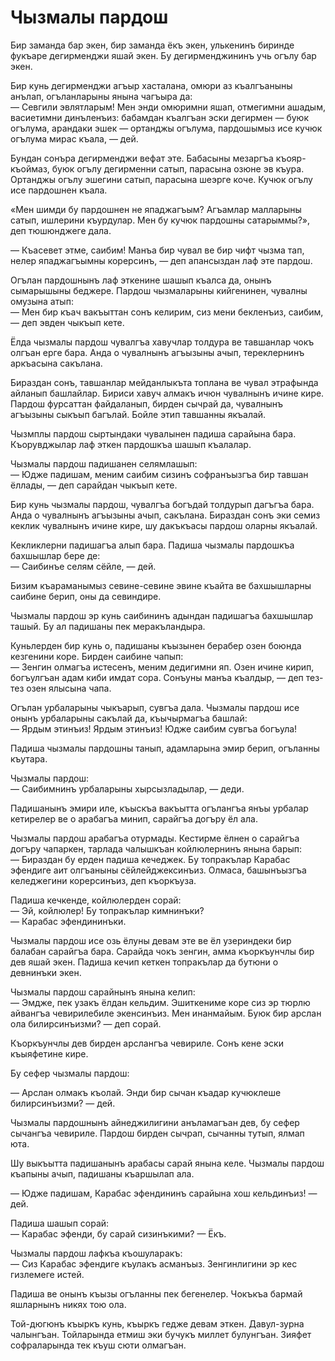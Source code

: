 # Чызмалы пардош

Бир заманда бар экен, бир заманда ёкъ экен, улькенинъ биринде фукъаре дегирменджи яшай экен.
Бу дегирменджининъ учь огълу бар экен.

Бир кунь дегирменджи агъыр хасталана, омюри аз къалгъаныны анълап, огъланларыны янына чагъыра да:  
— Севгили эвлятларым!
Мен энди омюримни яшап, отмегимни ашадым, васиетимни динъленъиз: бабамдан къалгъан эски дегирмен — буюк огълума, арандаки эшек — ортанджы огълума, пардошымыз исе кучюк огълума мирас къала, — дей.

Бундан сонъра дегирменджи вефат эте.
Бабасыны мезаргъа къояр-къоймаз, буюк огълу дегирменни сатып, парасына озюне эв къура.
Ортанджы огълу эшегини сатып, парасына шеэрге коче.
Кучюк огълу исе пардошнен къала.

«Мен шимди бу пардошнен не япаджагъым?
Агъамлар малларыны сатып, ишлерини къурдулар.
Мен бу кучюк пардошны сатарыммы?», деп тюшюнджеге дала.

— Къасевет этме, саибим!
Манъа бир чувал ве бир чифт чызма тап, нелер япаджагъымны корерсинъ, — деп апансыздан лаф эте пардош.

Огълан пардошнынъ лаф эткенине шашып къалса да, онынъ сымарышыны беджере.
Пардош чызмаларыны кийгенинен, чувалны омузына атып:  
— Мен бир къач вакъыттан сонъ келирим, сиз мени бекленъиз, саибим, — деп эвден чыкъып кете.

Ёлда чызмалы пардош чувалгъа хавучлар толдура ве тавшанлар чокъ олгъан ерге бара.
Анда о чувалнынъ агъызыны ачып, тереклернинъ аркъасына сакълана.

Бираздан сонъ, тавшанлар мейданлыкъта топлана ве чувал этрафында айланып башлайлар.
Бириси хавуч алмакъ ичюн чувалнынъ ичине кире.
Пардош фурсаттан файдаланып, бирден сычрай да, чувалнынъ агъызыны сыкъып багълай.
Бойле этип тавшанны якъалай.

Чызмплы пардош сыртындаки чувалынен падиша сарайына бара.
Къорувджылар лаф эткен пардошкъа шашып къалалар.

Чызмалы пардош падишанен селямлашып:  
— Юдже падишам, меним саибим сизинъ софранъызгъа бир тавшан ёллады, — деп сарайдан чыкъып кете.

Бир кунь чызмалы пардош, чувалгъа богъдай толдурып дагъгъа бара.
Анда о чувалнынъ агъызыны ачып, сакълана.
Бираздан сонъ эки семиз кеклик чувалнынъ ичине кире, шу дакъкъасы пардош оларны якъалай.

Кекликлерни падишагъа алып бара.
Падиша чызмалы пардошкъа бахшышлар бере де:  
— Саибинъе селям сёйле, — дей.

Бизим къараманымыз севине-севине эвине къайта ве бахшышларны саибине берип, оны да севиндире.

Чызмалы пардош эр кунь саибининъ адындан падишагъа бахшышлар ташый.
Бу ал падишаны пек меракъландыра.

Куньлерден бир кунь о, падишаны къызынен берабер озен боюнда кезгенини коре.
Бирден саибине чапып:  
— Зенгин олмагъа истесенъ, меним дедигимни яп.
Озен ичине кирип, богъулгъан адам киби имдат сора.
Сонъуны манъа къалдыр, — деп тез-тез озен ялысына чапа.

Огълан урбаларыны чыкъарып, сувгъа дала.
Чызмалы пардош исе онынъ урбаларыны сакълай да, къычырмагъа башлай:  
— Ярдым этинъиз!
Ярдым этинъиз!
Юдже саибим сувгъа богъула!

Падиша чызмалы пардошны танып, адамларына эмир берип, огъланны къутара.

Чызмалы пардош:  
— Саибимнинъ урбаларыны хырсызладылар, — деди.

Падишанынъ эмири иле, къыскъа вакъытта огълангъа янъы урбалар кетирелер ве о арабагъа минип, сарайгъа догъру ёл ала.

Чызмалы пардош арабагъа отурмады.
Кестирме ёлнен о сарайгъа догъру чапаркен, тарлада чалышкъан койлюлернинъ янына барып:  
— Бираздан бу ерден падиша кечеджек.
Бу топракълар Карабас эфендиге аит олгъаныны сёйлейджексинъиз.
Олмаса, башынъызгъа келеджегини корерсинъиз, деп къоркъуза.

Падиша кечкенде, койлюлерден сорай:  
— Эй, койлюлер!
Бу топракълар кимнинъки?  
— Карабас эфендининъки.

Чызмалы пардош исе озь ёлуны девам эте ве ёл узериндеки бир балабан сарайгъа бара.
Сарайда чокъ зенгин, амма къоркъунчлы бир дев яшай экен.
Падиша кечип кеткен топракълар да бутюни о девнинъки экен.

Чызмалы пардош сарайнынъ янына келип:  
— Эмдже, пек узакъ ёлдан кельдим.
Эшиткениме коре сиз эр тюрлю айвангъа чевирилебиле экенсинъиз.
Мен инанмайым.
Буюк бир арслан ола билирсинъизми? — деп сорай.

Къоркъунчлы дев бирден арслангъа чевириле.
Сонъ кене эски къыяфетине кире.

Бу сефер чызмалы пардош:  

— Арслан олмакъ къолай.
Энди бир сычан къадар кучюклеше билирсинъизми? — дей.

Чызмалы пардошнынъ айнеджилигини анъламагъан дев, бу сефер сычангъа чевириле.
Пардош бирден сычрап, сычанны тутып, ялмап юта.

Шу выкъытта падишанынъ арабасы сарай янына келе.
Чызмалы пардош къапыны ачып, падишаны къаршылап ала.

— Юдже падишам, Карабас эфендининъ сарайына хош кельдинъиз! — дей.

Падиша шашып сорай:  
— Карабас эфенди, бу сарай сизинъкими?
— Ёкъ.

Чызмалы пардош лафкъа къошуларакъ:  
— Сиз Карабас эфендиге къулакъ асманъыз.
Зенгинлигини эр кес гизлемеге истей.

Падиша ве онынъ къызы огъланны пек бегенелер.
Чокъкъа бармай яшларнынъ никях тою ола.

Той-дюгюнъ къыркъ кунь, къыркъ гедже девам эткен.
Давул-зурна чалынгъан.
Тойларында етмиш эки бучукъ миллет булунгъан.
Зияфет софраларында тек къуш сюти олмагъан.
